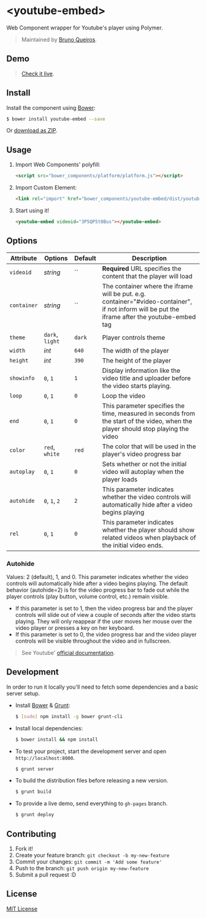 # &lt;youtube-embed&gt;

Web Component wrapper for Youtube's player using Polymer.

> Maintained by [Bruno Queiros](https://github.com/brunoqueiros).

## Demo

> [Check it live](http://brunoqueiros.github.io/youtube-embed/).

## Install

Install the component using [Bower](http://bower.io/):

```sh
$ bower install youtube-embed --save
```

Or [download as ZIP](https://github.com/brunoqueiros/youtube-embed/archive/master.zip).

## Usage

1. Import Web Components' polyfill:

    ```html
    <script src="bower_components/platform/platform.js"></script>
    ```

2. Import Custom Element:

    ```html
    <link rel="import" href="bower_components/youtube-embed/dist/youtube.html">
    ```

3. Start using it!

	```html
	<youtube-embed videoid="3P5QP5t0Bus"></youtube-embed>
	```

## Options

Attribute    | Options         | Default                                    | Description
---          | ---             | ---                                        | ---
`videoid`    | *string*        | ``                                         | **Required** URL specifies the content that the player will load
`container`  | *string*        | ``                                         | The container where the iframe will be put. e.g. container="#video-container", if not inform will be put the iframe after the youtube-embed tag
`theme`      | `dark`, `light` | `dark`                                     | Player controls theme
`width`      | *int*           | `640`                                      | The width of the player
`height`     | *int*           | `390`                                      | The height of the player
`showinfo`   | `0`, `1`        | `1`                                        | Display information like the video title and uploader before the video starts playing.
`loop`       | `0`, `1`        | `0`                                        | Loop the video
`end`        | `0`, `1`        | `0`                                        | This parameter specifies the time, measured in seconds from the start of the video, when the player should stop playing the video
`color`      | `red`, `white`  | `red`                                      | The color that will be used in the player's video progress bar
`autoplay`   | `0`, `1`        | `0`                                        | Sets whether or not the initial video will autoplay when the player loads
`autohide`   | `0`, `1`, `2`   | `2`                                        | This parameter indicates whether the video controls will automatically hide after a video begins playing
`rel`   | `0`, `1`   | `0`                                        | This parameter indicates whether the player should show related videos when playback of the initial video ends.

### Autohide
Values: 2 (default), 1, and 0. This parameter indicates whether the video controls will automatically hide after a video begins playing. The default behavior (autohide=2) is for the video progress bar to fade out while the player controls (play button, volume control, etc.) remain visible.

- If this parameter is set to 1, then the video progress bar and the player controls will slide out of view a couple of seconds after the video starts playing. They will only reappear if the user moves her mouse over the video player or presses a key on her keyboard.
- If this parameter is set to 0, the video progress bar and the video player controls will be visible throughout the video and in fullscreen.

> See Youtube' [official documentation](https://developers.google.com/youtube/iframe_api_reference).

## Development

In order to run it locally you'll need to fetch some dependencies and a basic server setup.

* Install [Bower](http://bower.io/) & [Grunt](http://gruntjs.com/):

    ```sh
    $ [sudo] npm install -g bower grunt-cli
    ```

* Install local dependencies:

    ```sh
    $ bower install && npm install
    ```

* To test your project, start the development server and open `http://localhost:8000`.

    ```sh
    $ grunt server
    ```

* To build the distribution files before releasing a new version.

    ```sh
    $ grunt build
    ```

* To provide a live demo, send everything to `gh-pages` branch.

    ```sh
    $ grunt deploy
    ```

## Contributing

1. Fork it!
2. Create your feature branch: `git checkout -b my-new-feature`
3. Commit your changes: `git commit -m 'Add some feature'`
4. Push to the branch: `git push origin my-new-feature`
5. Submit a pull request :D

## License

[MIT License](http://opensource.org/licenses/MIT)
